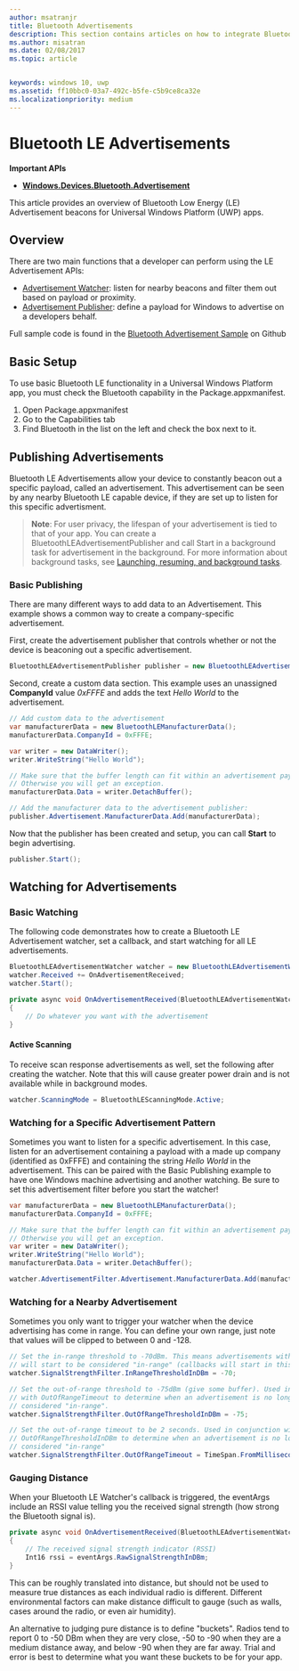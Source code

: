 ```yaml
---
author: msatranjr
title: Bluetooth Advertisements
description: This section contains articles on how to integrate Bluetooth Low Energy (LE) Advertisements into Universal Windows Platform (UWP) apps through the user of AdvertisementWatcher and AdvertisementPublisher APIs.
ms.author: misatran
ms.date: 02/08/2017
ms.topic: article


keywords: windows 10, uwp
ms.assetid: ff10bbc0-03a7-492c-b5fe-c5b9ce8ca32e
ms.localizationpriority: medium
---
```


# Bluetooth LE Advertisements


**Important APIs**

-   [**Windows.Devices.Bluetooth.Advertisement**](https://msdn.microsoft.com/library/windows/apps/windows.devices.bluetooth.advertisement.aspx)

This article provides an overview of Bluetooth Low Energy (LE) Advertisement beacons for Universal Windows Platform (UWP) apps.  

## Overview

There are two main functions that a developer can perform using the LE Advertisement APIs:

-   [Advertisement Watcher](https://msdn.microsoft.com/library/windows/apps/windows.devices.bluetooth.advertisement.bluetoothleadvertisementwatcher.aspx): listen for nearby beacons and filter them out based on payload or proximity.  
-   [Advertisement Publisher](https://msdn.microsoft.com/library/windows/apps/windows.devices.bluetooth.advertisement.bluetoothleadvertisementpublisher.aspx): define a payload for Windows to advertise on a developers behalf.  

Full sample code is found in the [Bluetooth Advertisement Sample](http://go.microsoft.com/fwlink/p/?LinkId=619990) on Github

## Basic Setup

To use basic Bluetooth LE functionality in a Universal Windows Platform app, you must check the Bluetooth capability in the Package.appxmanifest.

1. Open Package.appxmanifest
2. Go to the Capabilities tab
3. Find Bluetooth in the list on the left and check the box next to it.

## Publishing Advertisements

Bluetooth LE Advertisements allow your device to constantly beacon out a specific payload, called an advertisement. This advertisement can be seen by any nearby Bluetooth LE capable device, if they are set up to listen for this specific advertisment.

> **Note**: For user privacy, the lifespan of your advertisement is tied to that of your app. You can create a BluetoothLEAdvertisementPublisher and call Start in a background task for advertisement in the background. For more information about background tasks, see [Launching, resuming, and background tasks](https://msdn.microsoft.com/windows/uwp/launch-resume/index).

### Basic Publishing

There are many different ways to add data to an Advertisement. This example shows a common way to create a company-specific advertisement. 

First, create the advertisement publisher that controls whether or not the device is beaconing out a specific advertisement.

```csharp
BluetoothLEAdvertisementPublisher publisher = new BluetoothLEAdvertisementPublisher();
```

Second, create a custom data section. This example uses an unassigned **CompanyId** value *0xFFFE* and adds the text *Hello World* to the advertisement. 

```csharp
// Add custom data to the advertisement
var manufacturerData = new BluetoothLEManufacturerData();
manufacturerData.CompanyId = 0xFFFE;

var writer = new DataWriter();
writer.WriteString("Hello World");

// Make sure that the buffer length can fit within an advertisement payload (~20 bytes). 
// Otherwise you will get an exception.
manufacturerData.Data = writer.DetachBuffer();

// Add the manufacturer data to the advertisement publisher:
publisher.Advertisement.ManufacturerData.Add(manufacturerData);
```

Now that the publisher has been created and setup, you can call **Start** to begin advertising.

```csharp
publisher.Start();
```

## Watching for Advertisements

### Basic Watching

The following code demonstrates how to create a Bluetooth LE Advertisement watcher, set a callback, and start watching for all LE advertisements.

```csharp
BluetoothLEAdvertisementWatcher watcher = new BluetoothLEAdvertisementWatcher();
watcher.Received += OnAdvertisementReceived;
watcher.Start();
```	

```csharp
private async void OnAdvertisementReceived(BluetoothLEAdvertisementWatcher watcher, BluetoothLEAdvertisementReceivedEventArgs eventArgs)
{
    // Do whatever you want with the advertisement
}
```

#### Active Scanning
To receive scan response advertisements as well, set the following after creating the watcher. Note that this will cause greater power drain and is not available while in background modes.

```csharp
watcher.ScanningMode = BluetoothLEScanningMode.Active;
```

### Watching for a Specific Advertisement Pattern

Sometimes you want to listen for a specific advertisement. In this case, listen for an advertisement containing a payload with a made up company (identified as 0xFFFE) and containing the string *Hello World* in the advertisement. This can be paired with the Basic Publishing example to have one Windows machine advertising and another watching. Be sure to set this advertisement filter before you start the watcher!

```csharp
var manufacturerData = new BluetoothLEManufacturerData();
manufacturerData.CompanyId = 0xFFFE;

// Make sure that the buffer length can fit within an advertisement payload (~20 bytes). 
// Otherwise you will get an exception.
var writer = new DataWriter();
writer.WriteString("Hello World");
manufacturerData.Data = writer.DetachBuffer();

watcher.AdvertisementFilter.Advertisement.ManufacturerData.Add(manufacturerData);
```

### Watching for a Nearby Advertisement

Sometimes you only want to trigger your watcher when the device advertising has come in range. You can define your own range, just note that values will be clipped to between 0 and -128. 

```csharp
// Set the in-range threshold to -70dBm. This means advertisements with RSSI >= -70dBm 
// will start to be considered "in-range" (callbacks will start in this range).
watcher.SignalStrengthFilter.InRangeThresholdInDBm = -70;

// Set the out-of-range threshold to -75dBm (give some buffer). Used in conjunction 
// with OutOfRangeTimeout to determine when an advertisement is no longer 
// considered "in-range".
watcher.SignalStrengthFilter.OutOfRangeThresholdInDBm = -75;

// Set the out-of-range timeout to be 2 seconds. Used in conjunction with 
// OutOfRangeThresholdInDBm to determine when an advertisement is no longer 
// considered "in-range"
watcher.SignalStrengthFilter.OutOfRangeTimeout = TimeSpan.FromMilliseconds(2000);
```

### Gauging Distance

When your Bluetooth LE Watcher's callback is triggered, the eventArgs include an RSSI value telling you the received signal strength (how strong the Bluetooth signal is).

```csharp
private async void OnAdvertisementReceived(BluetoothLEAdvertisementWatcher watcher, BluetoothLEAdvertisementReceivedEventArgs eventArgs)
{
	// The received signal strength indicator (RSSI)
	Int16 rssi = eventArgs.RawSignalStrengthInDBm;
}
```

This can be roughly translated into distance, but should not be used to measure true distances as each individual radio is different. Different environmental factors can make distance difficult to gauge (such as walls, cases around the radio, or even air humidity).

An alternative to judging pure distance is to define "buckets". Radios tend to report 0 to -50 DBm when they are very close, -50 to -90 when they are a medium distance away, and below -90 when they are far away. Trial and error is best to determine what you want these buckets to be for your app.